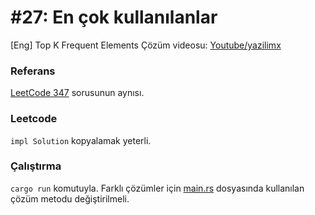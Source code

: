 # #27: En çok kullanılanlar

[Eng] Top K Frequent Elements
Çözüm videosu: [Youtube/yazilimx](https://youtu.be/oFYV1L-tdhw)

### Referans

[LeetCode 347](https://leetcode.com/problems/top-k-frequent-elements/) sorusunun aynısı.

### Leetcode

`impl Solution` kopyalamak yeterli.

### Çalıştırma

`cargo run` komutuyla. Farklı çözümler için [main.rs](main.rs) dosyasında kullanılan çözüm metodu değiştirilmeli.
